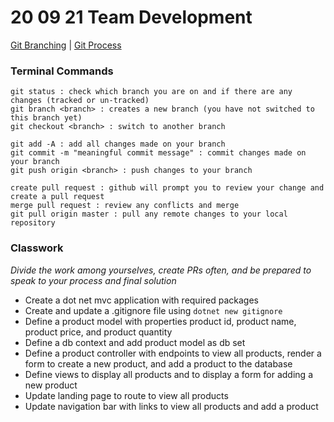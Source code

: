 # 20 09 21 Team Development

[Git Branching](https://www.atlassian.com/git/tutorials/using-branches) | [Git Process](https://github.com/Kevin-CodeCrew/coding_concepts_sprint_3)

### Terminal Commands
```
git status : check which branch you are on and if there are any changes (tracked or un-tracked)
git branch <branch> : creates a new branch (you have not switched to this branch yet)
git checkout <branch> : switch to another branch

git add -A : add all changes made on your branch
git commit -m "meaningful commit message" : commit changes made on your branch
git push origin <branch> : push changes to your branch

create pull request : github will prompt you to review your change and create a pull request
merge pull request : review any conflicts and merge
git pull origin master : pull any remote changes to your local repository
```
### Classwork

*Divide the work among yourselves, create PRs often, and be prepared to speak to your process and final solution*

- Create a dot net mvc application with required packages
- Create and update a .gitignore file using `dotnet new gitignore` 
- Define a product model with properties product id, product name, product price, and product quantity
- Define a db context and add product model as db set
- Define a product controller with endpoints to view all products, render a form to create a new product, and add a product to the database
- Define views to display all products and to display a form for adding a new product
- Update landing page to route to view all products
- Update navigation bar with links to view all products and add a product